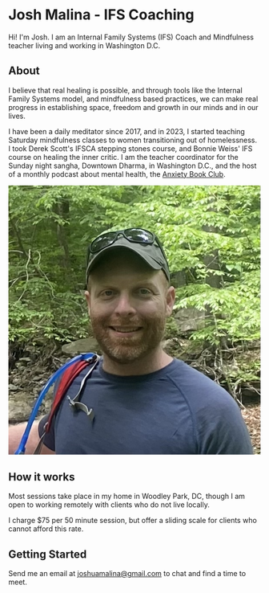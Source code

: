 # Josh Malina - IFS Coaching

Hi! I'm Josh. I am an Internal Family Systems (IFS) Coach and Mindfulness teacher living and working in Washington D.C.

## About

I believe that real healing is possible, and through tools like the Internal Family Systems model, and mindfulness based practices, we can make real progress in establishing space, freedom and growth in our minds and in our lives.

I have been a daily meditator since 2017, and in 2023, I started teaching Saturday mindfulness classes to women transitioning out of homelessness. I took Derek Scott's IFSCA stepping stones course, and Bonnie Weiss' IFS course on healing the inner critic. I am the teacher coordinator for the Sunday night sangha, Downtown Dharma, in Washington D.C., and the host of a monthly podcast about mental health, the [Anxiety Book Club](www.anxietybookclub.com).

![image](docs/assets/me_woods.jpg)

## How it works

Most sessions take place in my home in Woodley Park, DC, though I am open to working remotely with clients who do not live locally. 

I charge $75 per 50 minute session, but offer a sliding scale for clients who cannot afford this rate. 

## Getting Started

Send me an email at [joshuamalina@gmail.com](mailto:joshuamalina@gmail.com) to chat and find a time to meet.

